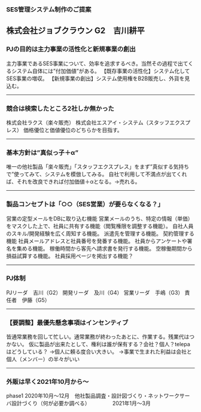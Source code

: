 ### SES管理システム制作のご提案


株式会社ジョブクラウン
G2　吉川耕平
---


### PJの目的は主力事業の活性化と新規事業の創出
主力事業であるSES事業について、効率を追求するべき。当然その過程で出てくるシステム自体には”付加価値”がある。
【既存事業の活性化】システム化してSES事業の増収。
【新規事業の創出】システム使用権をB2B販売し、外貨を見込む。

---


### 競合は検索したところ2社しか無かった
株式会社ラクス（楽々販売）
株式会社エスアイ・システム（スタッフエクスプレス）
価格優位と価値優位のどちらかを目指す。

---

### 基本方針は”真似っ子＋α”
唯一の他社製品「楽々販売」「スタッフエクスプレス」をまず”真似する気持ちで”使ってみて、システムを模倣してみる。
自社で利用して不満点が出てくれば、それを改良できれば付加価値＋αとなる。→売れる。

---

### 製品コンセプトは「○○（SES営業）が要らなくなる？」
営業の定型メールをDBに取り込む機能
営業メールのうち、特定の情報（単価）をマスクした上で、社員に共有する機能（閲覧権限を調整する機能）。
自社人員のスキル/開発経験を広く周知する機能。
派遣先を管理する機能。
契約管理する機能
社員メールアドレスと社員番号を発番する機能。
社員からアンケートや署名を集める機能。
稼働時間から客先へ請求書を発行する機能。
空稼働期間から損益試算する機能。
社員採用ページを掲出する機能？

---

### PJ体制
PJリーダ　吉川（G2）
開発リーダ　及川（G4）
営業リーダ　手嶋（G3）
責任者　伊藤（G5）

---

### 【要調整】最優先懸念事項はインセンティブ
皆通常業務を回して忙しい。通常業務が終わったあとに、作業する。残業代はつかない。
仮に製品が出来たとして、権利は誰が保有する？会社？個人？telepaはどうしている？
→個人に頼る度合い大きい。
→事業で生まれた利益は会社と個人（メンバー）の半々がいい

---

### 外販は早く2021年10月から〜
phase1 2020年10月〜12月　他社製品調査・設計図づくり・ネットワークサーバ設計づくり（何が必要か調べる）
　　　　2021年1月〜3月　
